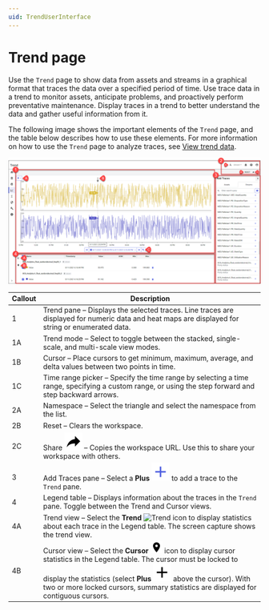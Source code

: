 ```yaml
---
uid: TrendUserInterface
---
```


# Trend page

Use the `Trend` page to show data from assets and streams in a graphical format that traces the data over a specified period of time. Use trace data in a trend to monitor assets, anticipate problems, and proactively perform preventative maintenance. Display traces in a trend to better understand the data and gather useful information from it.

The following image shows the important elements of the `Trend` page, and the table below describes how to use these elements. For more information on how to use the `Trend` page to analyze traces, see [View trend data](xref:GettingStartedWithTrendData).

![Trend page](images/Trend_full_page.png)

| Callout | Description |
|--|--|
| 1 | Trend pane &ndash; Displays the selected traces. Line traces are displayed for numeric data and heat maps are displayed for string or enumerated data. |
| 1A | Trend mode &ndash; Select to toggle between the stacked, single-scale, and multi-scale view modes. |
| 1B | Cursor &ndash; Place cursors to get minimum, maximum, average, and delta values between two points in time. |
| 1C | Time range picker &ndash; Specify the time range by selecting a time range, specifying a custom range, or using the step forward and step backward arrows. |
| 2A | Namespace &ndash; Select the triangle and select the namespace from the list. |
| 2B | Reset &ndash; Clears the workspace. |
| 2C | Share ![Share](../_icons/share.svg) &ndash; Copies the workspace URL. Use this to share your workspace with others. |
| 3 | Add Traces pane &ndash; Select a **Plus** ![Plus](../_icons/plus-thick-alt.svg) to add a trace to the `Trend` pane. |
| 4 | Legend table &ndash; Displays information about the traces in the `Trend` pane. Toggle between the Trend and Cursor views. |
| 4A | Trend view &ndash; Select the **Trend** ![Trend](/../_icons/chart-line.svg) icon to display statistics about each trace in the Legend table. The screen capture shows the trend view. |
| 4B | Cursor view &ndash; Select the **Cursor** ![Cursor](../_icons/map-marker.svg) icon to display cursor statistics in the Legend table. The cursor must be locked to display the statistics (select **Plus** ![Plus](../_icons/plus-thick.svg) above the cursor). With two or more locked cursors, summary statistics are displayed for contiguous cursors. |
